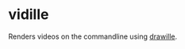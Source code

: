 # vidille

Renders videos on the commandline using [drawille](https://github.com/asciimoo/drawille).